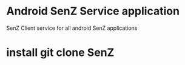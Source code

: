 # Android SenZ Service application
SenZ Client service for all android SenZ applications 

# install git clone <url> SenZ
